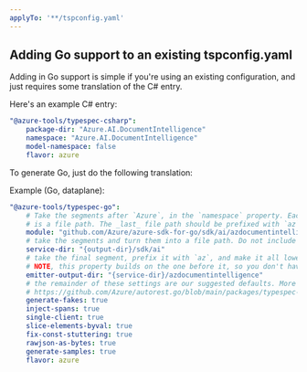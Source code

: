 ```yaml
---
applyTo: '**/tspconfig.yaml'
---
```


## Adding Go support to an existing tspconfig.yaml

Adding in Go support is simple if you're using an existing configuration, and just requires some translation of the C# entry.

Here's an example C# entry:

```yaml
"@azure-tools/typespec-csharp":
	package-dir: "Azure.AI.DocumentIntelligence"
	namespace: "Azure.AI.DocumentIntelligence"
	model-namespace: false
	flavor: azure
```

To generate Go, just do the following translation:

Example (Go, dataplane):

```yaml
"@azure-tools/typespec-go":
    # Take the segments after `Azure`, in the `namespace` property. Each segment 
    # is a file path. The _last_ file path should be prefixed with `az`.
	module: "github.com/Azure/azure-sdk-for-go/sdk/ai/azdocumentintelligence"
    # take the segments and turn them into a file path. Do not include the final segment this time.
	service-dir: "{output-dir}/sdk/ai"
    # take the final segment, prefix it with `az`, and make it all lowercase. 
    # NOTE, this property builds on the one before it, so you don't have to add it again.
	emitter-output-dir: "{service-dir}/azdocumentintelligence"
    # the remainder of these settings are our suggested defaults. More information about each flag can be found here:
    # https://github.com/Azure/autorest.go/blob/main/packages/typespec-go/src/lib.ts
	generate-fakes: true
	inject-spans: true
	single-client: true
	slice-elements-byval: true
	fix-const-stuttering: true
	rawjson-as-bytes: true
	generate-samples: true
	flavor: azure
```
